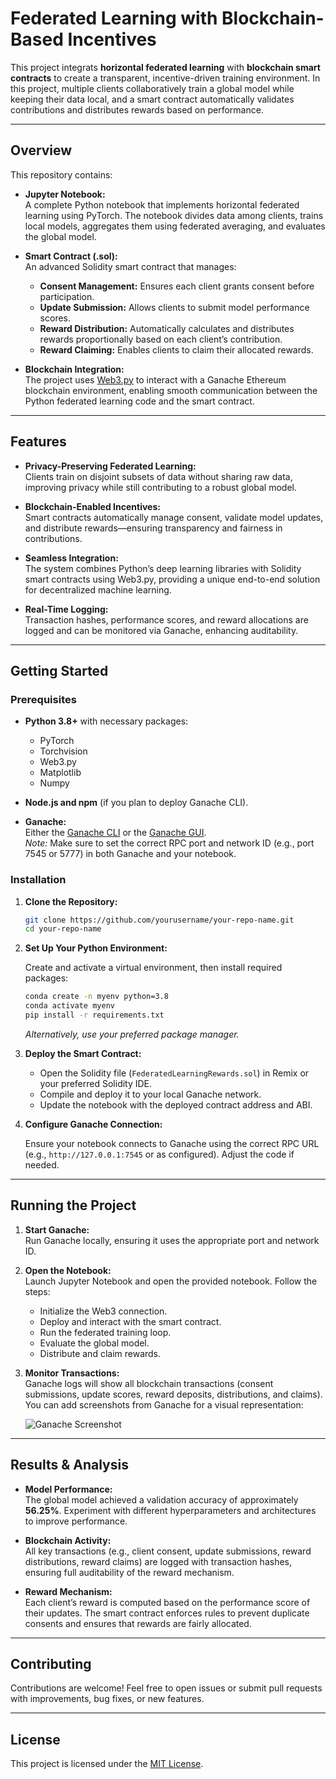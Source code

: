 # Federated Learning with Blockchain-Based Incentives

This project integrats **horizontal federated learning** with **blockchain smart contracts** to create a transparent, incentive-driven training environment. In this project, multiple clients collaboratively train a global model while keeping their data local, and a smart contract automatically validates contributions and distributes rewards based on performance.

---

## Overview

This repository contains:

- **Jupyter Notebook:**  
  A complete Python notebook that implements horizontal federated learning using PyTorch. The notebook divides data among clients, trains local models, aggregates them using federated averaging, and evaluates the global model.

- **Smart Contract (.sol):**  
  An advanced Solidity smart contract that manages:
  - **Consent Management:** Ensures each client grants consent before participation.
  - **Update Submission:** Allows clients to submit model performance scores.
  - **Reward Distribution:** Automatically calculates and distributes rewards proportionally based on each client’s contribution.
  - **Reward Claiming:** Enables clients to claim their allocated rewards.

- **Blockchain Integration:**  
  The project uses [Web3.py](https://github.com/ethereum/web3.py) to interact with a Ganache Ethereum blockchain environment, enabling smooth communication between the Python federated learning code and the smart contract.

---

## Features

- **Privacy-Preserving Federated Learning:**  
  Clients train on disjoint subsets of data without sharing raw data, improving privacy while still contributing to a robust global model.

- **Blockchain-Enabled Incentives:**  
  Smart contracts automatically manage consent, validate model updates, and distribute rewards—ensuring transparency and fairness in contributions.

- **Seamless Integration:**  
  The system combines Python’s deep learning libraries with Solidity smart contracts using Web3.py, providing a unique end-to-end solution for decentralized machine learning.

- **Real-Time Logging:**  
  Transaction hashes, performance scores, and reward allocations are logged and can be monitored via Ganache, enhancing auditability.

---

## Getting Started

### Prerequisites

- **Python 3.8+** with necessary packages:
  - PyTorch
  - Torchvision
  - Web3.py
  - Matplotlib
  - Numpy

- **Node.js and npm** (if you plan to deploy Ganache CLI).

- **Ganache:**  
  Either the [Ganache CLI](https://www.trufflesuite.com/ganache) or the [Ganache GUI](https://www.trufflesuite.com/ganache).  
  *Note:* Make sure to set the correct RPC port and network ID (e.g., port 7545 or 5777) in both Ganache and your notebook.

### Installation

1. **Clone the Repository:**

   ```bash
   git clone https://github.com/yourusername/your-repo-name.git
   cd your-repo-name
   ```

2. **Set Up Your Python Environment:**

   Create and activate a virtual environment, then install required packages:

   ```bash
   conda create -n myenv python=3.8
   conda activate myenv
   pip install -r requirements.txt
   ```

   *Alternatively, use your preferred package manager.*

3. **Deploy the Smart Contract:**

   - Open the Solidity file (`FederatedLearningRewards.sol`) in Remix or your preferred Solidity IDE.
   - Compile and deploy it to your local Ganache network.
   - Update the notebook with the deployed contract address and ABI.

4. **Configure Ganache Connection:**

   Ensure your notebook connects to Ganache using the correct RPC URL (e.g., `http://127.0.0.1:7545` or as configured). Adjust the code if needed.

---

## Running the Project

1. **Start Ganache:**  
   Run Ganache locally, ensuring it uses the appropriate port and network ID.

2. **Open the Notebook:**  
   Launch Jupyter Notebook and open the provided notebook. Follow the steps:
   - Initialize the Web3 connection.
   - Deploy and interact with the smart contract.
   - Run the federated training loop.
   - Evaluate the global model.
   - Distribute and claim rewards.

3. **Monitor Transactions:**  
   Ganache logs will show all blockchain transactions (consent submissions, update scores, reward deposits, distributions, and claims).  
   You can add screenshots from Ganache for a visual representation:

   ![Ganache Screenshot](path_to_your_screenshot.png)

---

## Results & Analysis

- **Model Performance:**  
  The global model achieved a validation accuracy of approximately **56.25%**. Experiment with different hyperparameters and architectures to improve performance.

- **Blockchain Activity:**  
  All key transactions (e.g., client consent, update submissions, reward distributions, reward claims) are logged with transaction hashes, ensuring full auditability of the reward mechanism.

- **Reward Mechanism:**  
  Each client’s reward is computed based on the performance score of their updates. The smart contract enforces rules to prevent duplicate consents and ensures that rewards are fairly allocated.

---

## Contributing

Contributions are welcome! Feel free to open issues or submit pull requests with improvements, bug fixes, or new features.

---

## License

This project is licensed under the [MIT License](LICENSE).
